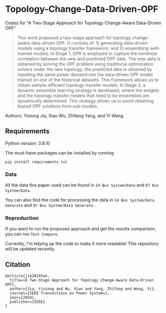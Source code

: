 # Topology-Change-Data-Driven-OPF
Codes for "A Two-Stage Approach for Topology Change-Aware Data-Driven OPF"
> This work proposed a two-stage approach for topology change-aware data-driven OPF. It consists of: 1) generating data-driven models using a topology transfer framework; and 2) ensembling well-trained models. In Stage 1, GPR is employed to capture the nonlinear correlation between the new and predicted OPF data. The new data is obtained by solving the OPF problem using traditional optimization solvers under the new topology; the predicted data is obtained by inputting the same power demand into the data-driven OPF model trained on one of the historical datasets. This framework allows us to obtain sample-efficient topology transfer models. In Stage 2, a dynamic ensemble learning strategy is developed, where the weights and the topology transfer models that need to be ensembled are dynamically determined. This strategy allows us to avoid obtaining biased OPF solutions from sub-models.

Authors: Yixiong Jia, Xian Wu, Zhifang Yang, and Yi Wang.

## Requirements
Python version: 3.8.10

The must-have packages can be installed by running
```
pip install requirements.txt
```

### Data
All the data this paper used can be found in ```14 Bus System/Data``` and ```97 Bus System/Data```. 

You can also find the code for processing the data in ```14 Bus System/Data Generate``` and ```97 Bus System/Data Generate```.

### Reproduction
If you want to run the proposed approach and get the results comparison, you can run ```Test Compare```.

Currently, I'm tidying up the code to make it more readable! This repository will be updated recently.

## Citation
```
@article{jia2024two,
  title={A Two-Stage Approach for Topology Change-Aware Data-Driven OPF},
  author={Jia, Yixiong and Wu, Xian and Yang, Zhifang and Wang, Yi},
  journal={IEEE Transactions on Power Systems},
  year={2024},
  publisher={IEEE}
}

